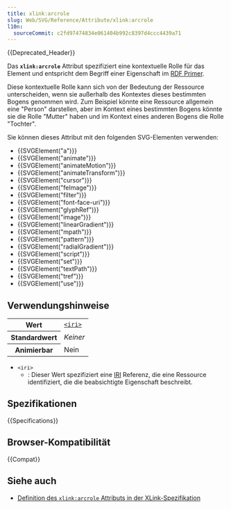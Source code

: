```yaml
---
title: xlink:arcrole
slug: Web/SVG/Reference/Attribute/xlink:arcrole
l10n:
  sourceCommit: c2fd97474834e061404b992c8397d4ccc4439a71
---
```


{{Deprecated_Header}}

Das **`xlink:arcrole`** Attribut spezifiziert eine kontextuelle Rolle für das Element und entspricht dem Begriff einer Eigenschaft im [RDF Primer](https://www.w3.org/TR/rdf-primer/).

Diese kontextuelle Rolle kann sich von der Bedeutung der Ressource unterscheiden, wenn sie außerhalb des Kontextes dieses bestimmten Bogens genommen wird. Zum Beispiel könnte eine Ressource allgemein eine "Person" darstellen, aber im Kontext eines bestimmten Bogens könnte sie die Rolle "Mutter" haben und im Kontext eines anderen Bogens die Rolle "Tochter".

Sie können dieses Attribut mit den folgenden SVG-Elementen verwenden:

- {{SVGElement("a")}}
- {{SVGElement("animate")}}
- {{SVGElement("animateMotion")}}
- {{SVGElement("animateTransform")}}
- {{SVGElement("cursor")}}
- {{SVGElement("feImage")}}
- {{SVGElement("filter")}}
- {{SVGElement("font-face-uri")}}
- {{SVGElement("glyphRef")}}
- {{SVGElement("image")}}
- {{SVGElement("linearGradient")}}
- {{SVGElement("mpath")}}
- {{SVGElement("pattern")}}
- {{SVGElement("radialGradient")}}
- {{SVGElement("script")}}
- {{SVGElement("set")}}
- {{SVGElement("textPath")}}
- {{SVGElement("tref")}}
- {{SVGElement("use")}}

## Verwendungshinweise

<table class="properties">
  <tbody>
    <tr>
      <th scope="row">Wert</th>
      <td>
        <code
          ><a href="/de/docs/Web/SVG/Guides/Content_type#iri">&#x3C;iri></a></code
        >
      </td>
    </tr>
    <tr>
      <th scope="row">Standardwert</th>
      <td><em>Keiner</em></td>
    </tr>
    <tr>
      <th scope="row">Animierbar</th>
      <td>Nein</td>
    </tr>
  </tbody>
</table>

- `<iri>`
  - : Dieser Wert spezifiziert eine [IRI](/de/docs/Web/SVG/Guides/Content_type#iri) Referenz, die eine Ressource identifiziert, die die beabsichtigte Eigenschaft beschreibt.

## Spezifikationen

{{Specifications}}

## Browser-Kompatibilität

{{Compat}}

## Siehe auch

- [Definition des `xlink:arcrole` Attributs in der XLink-Spezifikation](https://www.w3.org/TR/xlink/#link-semantics)
